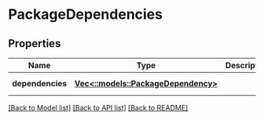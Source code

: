 # PackageDependencies

## Properties
Name | Type | Description | Notes
------------ | ------------- | ------------- | -------------
**dependencies** | [**Vec<::models::PackageDependency>**](PackageDependency.md) |  | [default to null]

[[Back to Model list]](../README.md#documentation-for-models) [[Back to API list]](../README.md#documentation-for-api-endpoints) [[Back to README]](../README.md)


